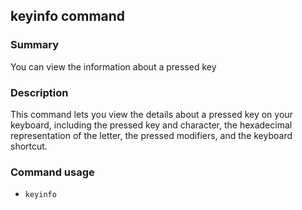## keyinfo command

### Summary

You can view the information about a pressed key

### Description

This command lets you view the details about a pressed key on your keyboard, including the pressed key and character, the hexadecimal representation of the letter, the pressed modifiers, and the keyboard shortcut.

### Command usage

* `keyinfo`